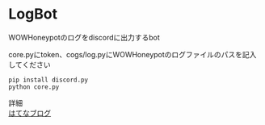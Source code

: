 # LogBot
WOWHoneypotのログをdiscordに出力するbot  

core.pyにtoken、cogs/log.pyにWOWHoneypotのログファイルのパスを記入してください  

```
pip install discord.py
python core.py
```

詳細  
[はてなブログ](https://n0s3nse.hatenablog.jp/entry/2019/11/02/004143 "ログをdiscordに吐くbot作った")
